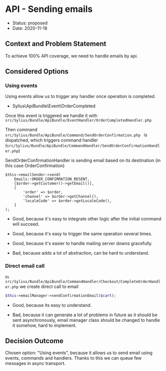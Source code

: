 # API - Sending emails

* Status: proposed
* Date: 2020-11-18

## Context and Problem Statement

To achieve 100% API coverage, we need to handle emails by api.

## Considered Options

### Using events

Using events allow us to trigger any handler once operation is completed. 

* Sylius\ApiBundle\Event\OrderCompleted

Once this event is triggered we handle it with ```src/Sylius/Bundle/ApiBundle/EventHandler/OrderCompletedHandler.php```

Then command ```src/Sylius/Bundle/ApiBundle/Command/SendOrderConfirmation.php ``` is dispatched, which triggers command handler (```src/Sylius/Bundle/ApiBundle/CommandHandler/SendOrderConfirmationHandler.php```)
 
SendOrderConfirmationHandler is sending email based on its destination (in this case OrderConfirmation)

```
$this->emailSender->send(
    Emails::ORDER_CONFIRMATION_RESENT,
    [$order->getCustomer()->getEmail()],
    [
        'order' => $order,
        'channel' => $order->getChannel(),
        'localeCode' => $order->getLocaleCode(),
    ]
);
```

* Good, because it's easy to integrate other logic after the initial command will succeed.
* Good, because it's easy to trigger the same operation several times.
* Good, because it's easier to handle mailing server downs gracefully.

* Bad, because adds a lot of abstraction, can be hard to understand.

### Direct email call

in ```src/Sylius/Bundle/ApiBundle/CommandHandler/Checkout/CompleteOrderHandler.php```
we create direct call to email

```php
$this->emailManager->sendConfirmationEmail($cart);
```

* Good, because its easy to understand.

* Bad, because it can generate a lot of problems in future as it should be sent asynchronously, email manager class should be changed to handle it somehow, hard to implement.

## Decision Outcome

Chosen option: "Using events", because it allows us to send email using events, commands and handlers. Thanks to this we can queue few messages in async transport.

